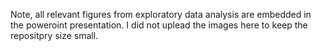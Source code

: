 Note, all relevant figures from exploratory data analysis are embedded in the poweroint presentation. 
I did not uplead the images here to keep the repositpry size small.
